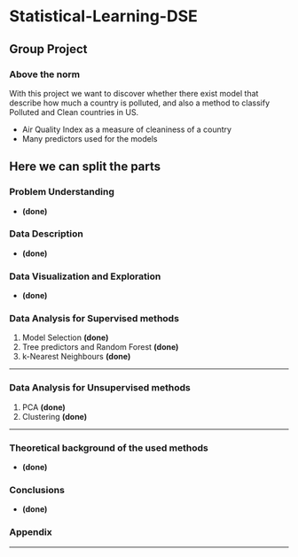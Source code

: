 # Statistical-Learning-DSE

## Group Project

### Above the norm

With this project we want to discover whether there exist model that describe how much a country is polluted, and also a method to classify Polluted and Clean countries in US.

- Air Quality Index as a measure of cleaniness of a country
- Many predictors used for the models

## Here we can split the parts

### Problem Understanding
- **(done)**
### Data Description
- **(done)**
### Data Visualization and Exploration
- **(done)**
### Data Analysis for Supervised methods
1. Model Selection  **(done)**
2. Tree predictors and Random Forest  **(done)**
3. k-Nearest Neighbours  **(done)**
___
### Data Analysis for Unsupervised methods
1. PCA **(done)**
2. Clustering **(done)**
___
### Theoretical background of the used methods
- **(done)**
### Conclusions
- **(done)**
### Appendix
- ---------------
